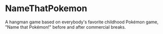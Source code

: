 # NameThatPokemon
A hangman game based on everybody's favorite childhood Pokémon game, "Name that Pokémon!" before and after commercial breaks. 
